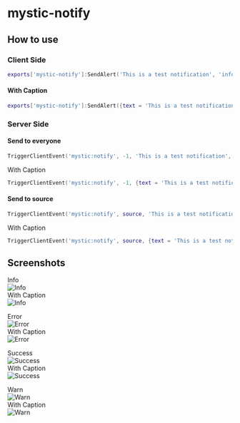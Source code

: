 # mystic-notify

##  How to use

### Client Side
```lua
exports['mystic-notify']:SendAlert('This is a test notification', 'info')
```
#### With Caption
```lua
exports['mystic-notify']:SendAlert({text = 'This is a test notification', caption = 'With a caption'}, 'info')
```

### Server Side
#### Send to everyone
```lua
TriggerClientEvent('mystic:notify', -1, 'This is a test notification', 'info')
```
With Caption
```lua
TriggerClientEvent('mystic:notify', -1, {text = 'This is a test notification', caption = 'With a caption'}, 'info')
```
#### Send to source
```lua
TriggerClientEvent('mystic:notify', source, 'This is a test notification', 'info')
```
With Caption
```lua
TriggerClientEvent('mystic:notify', source, {text = 'This is a test notification', caption = 'With a caption'}, 'info')
```

## Screenshots
Info \
![Info](https://cdn.izmystic.gay/images/3l40vd8h.png) \
With Caption \
![Info](https://cdn.izmystic.gay/images/ax0a80qd.png)


Error \
![Error](https://cdn.izmystic.gay/images/jam0brfu.png) \
With Caption \
![Error](https://cdn.izmystic.gay/images/qht0w9gl.png)

Success \
![Success](https://cdn.izmystic.gay/images/f93ge73y.png)  \
With Caption \
![Success](https://cdn.izmystic.gay/images/aq32i4i6.png)

Warn \
![Warn](https://cdn.izmystic.gay/images/ogufepam.png)  \
With Caption \
![Warn](https://cdn.izmystic.gay/images/oeceku2g.png)
